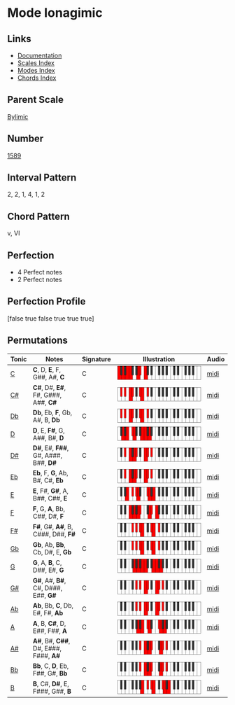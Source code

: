 # Mode Ionagimic

## Links

- [Documentation](index.md)
- [Scales Index](Scales.md)
- [Modes Index](Modes.md)
- [Chords Index](Chords.md)

## Parent Scale

[Bylimic](ScaleBylimic.md)

## Number

[1589](https://ianring.com/musictheory/scales/1589)

## Interval Pattern

2, 2, 1, 4, 1, 2

## Chord Pattern

v, VI

## Perfection

- 4 Perfect notes
- 2 Perfect notes

## Perfection Profile

[false true false true true true]

## Permutations

| Tonic | Notes | Signature | Illustration | Audio |
|-------|-------|-----------|--------------|-------|
| [C](ModeCNaturalIonagimic.md) | **C**, D, **E**, F, G##, A#, **C** | C | ![CNaturalIonagimic](ModeCNaturalIonagimic.png) | [midi](https://github.com/edipermadi/music/blob/main/docs/ModeCNaturalIonagimic.mid?raw=true) |
| [C#](ModeCSharpIonagimic.md) | **C#**, D#, **E#**, F#, G###, A##, **C#** | C | ![CSharpIonagimic](ModeCSharpIonagimic.png) | [midi](https://github.com/edipermadi/music/blob/main/docs/ModeCSharpIonagimic.mid?raw=true) |
| [Db](ModeDFlatIonagimic.md) | **Db**, Eb, **F**, Gb, A#, B, **Db** | C | ![DFlatIonagimic](ModeDFlatIonagimic.png) | [midi](https://github.com/edipermadi/music/blob/main/docs/ModeDFlatIonagimic.mid?raw=true) |
| [D](ModeDNaturalIonagimic.md) | **D**, E, **F#**, G, A##, B#, **D** | C | ![DNaturalIonagimic](ModeDNaturalIonagimic.png) | [midi](https://github.com/edipermadi/music/blob/main/docs/ModeDNaturalIonagimic.mid?raw=true) |
| [D#](ModeDSharpIonagimic.md) | **D#**, E#, **F##**, G#, A###, B##, **D#** | C | ![DSharpIonagimic](ModeDSharpIonagimic.png) | [midi](https://github.com/edipermadi/music/blob/main/docs/ModeDSharpIonagimic.mid?raw=true) |
| [Eb](ModeEFlatIonagimic.md) | **Eb**, F, **G**, Ab, B#, C#, **Eb** | C | ![EFlatIonagimic](ModeEFlatIonagimic.png) | [midi](https://github.com/edipermadi/music/blob/main/docs/ModeEFlatIonagimic.mid?raw=true) |
| [E](ModeENaturalIonagimic.md) | **E**, F#, **G#**, A, B##, C##, **E** | C | ![ENaturalIonagimic](ModeENaturalIonagimic.png) | [midi](https://github.com/edipermadi/music/blob/main/docs/ModeENaturalIonagimic.mid?raw=true) |
| [F](ModeFNaturalIonagimic.md) | **F**, G, **A**, Bb, C##, D#, **F** | C | ![FNaturalIonagimic](ModeFNaturalIonagimic.png) | [midi](https://github.com/edipermadi/music/blob/main/docs/ModeFNaturalIonagimic.mid?raw=true) |
| [F#](ModeFSharpIonagimic.md) | **F#**, G#, **A#**, B, C###, D##, **F#** | C | ![FSharpIonagimic](ModeFSharpIonagimic.png) | [midi](https://github.com/edipermadi/music/blob/main/docs/ModeFSharpIonagimic.mid?raw=true) |
| [Gb](ModeGFlatIonagimic.md) | **Gb**, Ab, **Bb**, Cb, D#, E, **Gb** | C | ![GFlatIonagimic](ModeGFlatIonagimic.png) | [midi](https://github.com/edipermadi/music/blob/main/docs/ModeGFlatIonagimic.mid?raw=true) |
| [G](ModeGNaturalIonagimic.md) | **G**, A, **B**, C, D##, E#, **G** | C | ![GNaturalIonagimic](ModeGNaturalIonagimic.png) | [midi](https://github.com/edipermadi/music/blob/main/docs/ModeGNaturalIonagimic.mid?raw=true) |
| [G#](ModeGSharpIonagimic.md) | **G#**, A#, **B#**, C#, D###, E##, **G#** | C | ![GSharpIonagimic](ModeGSharpIonagimic.png) | [midi](https://github.com/edipermadi/music/blob/main/docs/ModeGSharpIonagimic.mid?raw=true) |
| [Ab](ModeAFlatIonagimic.md) | **Ab**, Bb, **C**, Db, E#, F#, **Ab** | C | ![AFlatIonagimic](ModeAFlatIonagimic.png) | [midi](https://github.com/edipermadi/music/blob/main/docs/ModeAFlatIonagimic.mid?raw=true) |
| [A](ModeANaturalIonagimic.md) | **A**, B, **C#**, D, E##, F##, **A** | C | ![ANaturalIonagimic](ModeANaturalIonagimic.png) | [midi](https://github.com/edipermadi/music/blob/main/docs/ModeANaturalIonagimic.mid?raw=true) |
| [A#](ModeASharpIonagimic.md) | **A#**, B#, **C##**, D#, E###, F###, **A#** | C | ![ASharpIonagimic](ModeASharpIonagimic.png) | [midi](https://github.com/edipermadi/music/blob/main/docs/ModeASharpIonagimic.mid?raw=true) |
| [Bb](ModeBFlatIonagimic.md) | **Bb**, C, **D**, Eb, F##, G#, **Bb** | C | ![BFlatIonagimic](ModeBFlatIonagimic.png) | [midi](https://github.com/edipermadi/music/blob/main/docs/ModeBFlatIonagimic.mid?raw=true) |
| [B](ModeBNaturalIonagimic.md) | **B**, C#, **D#**, E, F###, G##, **B** | C | ![BNaturalIonagimic](ModeBNaturalIonagimic.png) | [midi](https://github.com/edipermadi/music/blob/main/docs/ModeBNaturalIonagimic.mid?raw=true) |
